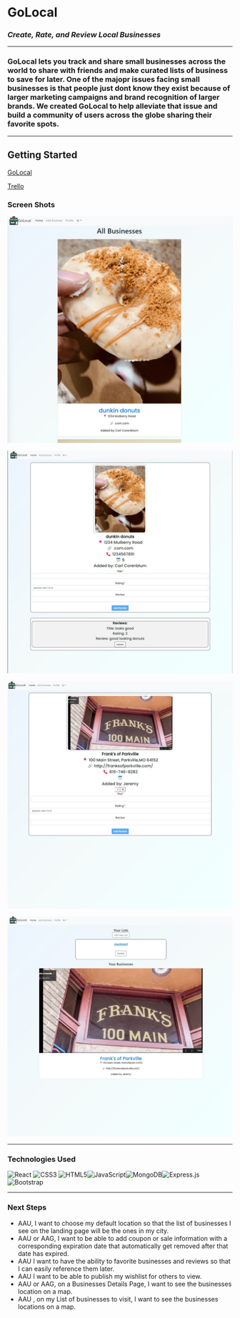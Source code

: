 # GoLocal 

### *Create, Rate, and Review Local Businesses*
---
### GoLocal lets you track and share small businesses across the world to share with friends and make curated lists of business to save for later. One of the majopr issues facing small businesses is that people just dont know they exist because of larger marketing campaigns and brand recognition of larger brands. We created GoLocal to help alleviate that issue and build a community of users across the globe sharing their favorite spots.
____
## Getting Started
 [GoLocal](https://golocal-jle.herokuapp.com/)
 
 [Trello ](https://trello.com/b/kUVaWrve/unit-3)

### Screen Shots
![Reviews][landing] 

[landing]: /public/images/landing.jpg "Landing Page"

![Details][details] 


[details]: /public/images/details.jpg "Details"


![Owned][Owned] 

[Owned]: /public/images/owned-biz.jpg "Owned Business"

![Profiles][profiles] 

[profiles]: /public/images/profile.jpg "Profiles Page"


---
### Technologies Used
![React](https://img.shields.io/badge/react-%2320232a.svg?style=for-the-badge&logo=react&logoColor=%2361DAFB) ![CSS3](https://img.shields.io/badge/css3-%231572B6.svg?style=for-the-badge&logo=css3&logoColor=white) ![HTML5](https://img.shields.io/badge/html5-%23E34F26.svg?style=for-the-badge&logo=html5&logoColor=white)![JavaScript](https://img.shields.io/badge/javascript-%23323330.svg?style=for-the-badge&logo=javascript&logoColor=%23F7DF1E)![MongoDB](https://img.shields.io/badge/MongoDB-%234ea94b.svg?style=for-the-badge&logo=mongodb&logoColor=white)![Express.js](https://img.shields.io/badge/express.js-%23404d59.svg?style=for-the-badge&logo=express&logoColor=%2361DAFB)![Bootstrap](https://img.shields.io/badge/bootstrap-%23563D7C.svg?style=for-the-badge&logo=bootstrap&logoColor=white)

----

### Next Steps
* AAU, I want to choose my default location so that the list of businesses I see on the landing page will be the ones in my city. 
* AAU or AAG, I want to be able to add coupon or sale information with a corresponding expiration date that automatically get removed after that date has expired.
* AAU I want to have the ability to favorite businesses and reviews so that I can easily reference them later. 
* AAU I want to be able to publish my wishlist for others to view. 
* AAU or AAG, on a Businesses Details Page, I want to see the businesses location on a map. 
* AAU , on my List of businesses to visit, I want to see the businesses locations on a map. 
